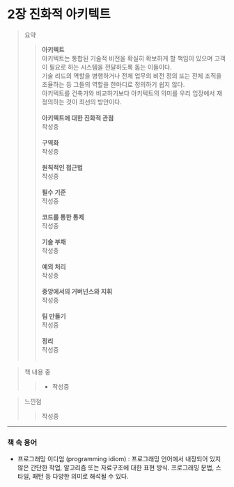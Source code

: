 # 2장 진화적 아키텍트
> 요약
>> __아키텍트__ <br/>
아키텍트는 통합된 기술적 비전을 확실히 확보하게 할 책임이 있으며 고객이 필요로 하는 시스템을 전달하도록 돕는 이들이다.<br/>
기술 리드의 역할을 병행하거나 전체 업무의 비전 정의 또는 전체 조직을 조율하는 등 그들의 역할을 한마디로 정의하기 쉽지 않다.<br/>
아키텍트를 건축가와 비교하기보다 아키텍트의 의미를 우리 입장에서 재정의하는 것이 최선의 방안이다.<br/><br/>
>> __아키텍트에 대한 진화적 관점__ <br/>
작성중<br/><br/>
>> __구역화__ <br/>
작성중<br/><br/>
>> __원칙적인 접근법__ <br/>
작성중<br/><br/>
>> __필수 기준__ <br/>
작성중<br/><br/>
>> __코드를 통한 통제__ <br/>
작성중<br/><br/>
>> __기술 부채__ <br/>
작성중<br/><br/>
>> __예외 처리__ <br/>
작성중<br/><br/>
>> __중앙에서의 거버넌스와 지휘__ <br/>
작성중<br/><br/>
>> __팀 만들기__ <br/>
작성중<br/><br/>
>> __정리__ <br/>
작성중<br/><br/>

> 책 내용 중
>> - 작성중

> 느낀점
>> 작성중<br/>

---
### 책 속 용어
- 프로그래밍 이디엄 (programming idiom) : 프로그래밍 언어에서 내장되어 있지 않은 간단한 작업, 알고리즘 또는 자료구조에 대한 표현 방식. 프로그래밍 문법, 스타일, 패턴 등 다양한 의미로 해석될 수 있다.
